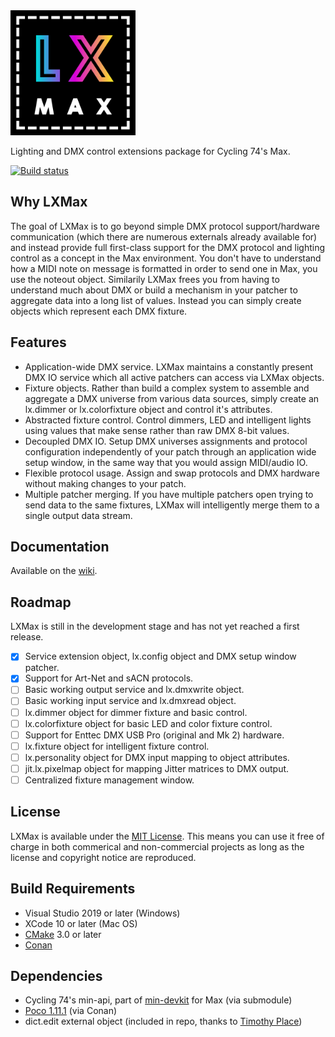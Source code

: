 <img alt="LXMax" src="https://raw.githubusercontent.com/impsnldavid/lxmax/master/icon.png" width="200" height="200">

Lighting and DMX control extensions package for Cycling 74's Max.

[![Build status](https://ci.appveyor.com/api/projects/status/9l9sa8hx2vp6h389?svg=true)](https://ci.appveyor.com/project/pixsper/lxmax)

## Why LXMax
The goal of LXMax is to go beyond simple DMX protocol support/hardware communication (which there are numerous externals already available for) and instead provide full first-class support for the DMX protocol and lighting control as a concept in the Max environment. You don't have to understand how a MIDI note on message is formatted in order to send one in Max, you use the noteout object. Similarily LXMax frees you from having to understand much about DMX or build a mechanism in your patcher to aggregate data into a long list of values. Instead you can simply create objects which represent each DMX fixture.

## Features
* Application-wide DMX service. LXMax maintains a constantly present DMX IO service which all active patchers can access via LXMax objects.
* Fixture objects. Rather than build a complex system to assemble and aggregate a DMX universe from various data sources, simply create an lx.dimmer or lx.colorfixture object and control it's attributes. 
* Abstracted fixture control. Control dimmers, LED and intelligent lights using values that make sense rather than raw DMX 8-bit values.
* Decoupled DMX IO. Setup DMX universes assignments and protocol configuration independently of your patch through an application wide setup window, in the same way that you would assign MIDI/audio IO.
* Flexible protocol usage. Assign and swap protocols and DMX hardware without making changes to your patch.
* Multiple patcher merging. If you have multiple patchers open trying to send data to the same fixtures, LXMax will intelligently merge them to a single output data stream.

## Documentation

Available on the [wiki](https://github.com/pixsper/lxmax/wiki).

## Roadmap

LXMax is still in the development stage and has not yet reached a first release.

- [X] Service extension object, lx.config object and DMX setup window patcher.
- [X] Support for Art-Net and sACN protocols.
- [ ] Basic working output service and lx.dmxwrite object.
- [ ] Basic working input service and lx.dmxread object.
- [ ] lx.dimmer object for dimmer fixture and basic control.
- [ ] lx.colorfixture object for basic LED and color fixture control.
- [ ] Support for Enttec DMX USB Pro (original and Mk 2) hardware.
- [ ] lx.fixture object for intelligent fixture control.
- [ ] lx.personality object for DMX input mapping to object attributes.
- [ ] jit.lx.pixelmap object for mapping Jitter matrices to DMX output.
- [ ] Centralized fixture management window.

## License

LXMax is available under the [MIT License](https://choosealicense.com/licenses/mit/). This means you can use it free of charge in both commerical and non-commercial projects as long as the license and copyright notice are reproduced.

## Build Requirements
* Visual Studio 2019 or later (Windows)
* XCode 10 or later (Mac OS)
* [CMake](https://cmake.org/) 3.0 or later
* [Conan](https://conan.io/)

## Dependencies
* Cycling 74's min-api, part of [min-devkit](https://github.com/Cycling74/min-devkit) for Max (via submodule)
* [Poco 1.11.1](https://pocoproject.org/) (via Conan)
* dict.edit external object (included in repo, thanks to [Timothy Place](https://github.com/tap))
